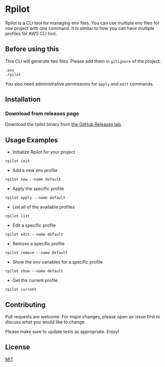 # Rpilot

Rpilot is a CLI tool for managing env files. You can use multiple env files for one project with one command. It is similar to how you can have multiple profiles for AWS CLI tool.

## Before using this

This CLI will generate two files. Please add them in `gitignore` of the project.

```
.env
.rpilot
```

You also need administrative permissions for `apply` and `edit` commands.

## Installation

### Download from releases page

Download the rpilot binary from [the GitHub Releases tab](https://github.com/mkinoshi/rpilot/releases).

## Usage Examples

- Initialize Rpilot for your project

```
rpilot init
```

- Add a new env profile

```
rpilot new --name default
```

- Apply the specific profile

```
rpilot apply --name default
```

- List all of the available profiles

```
rpilot list
```

- Edit a specific profile

```
rpilot edit --name default
```

- Remove a specific profile

```
rpilot remove --name default
```

- Show the env variables for a specific profile

```
rpilot show --name default
```

- Get the current profile

```
rpilot current
```

## Contributing

Pull requests are welcome. For major changes, please open an issue first to discuss what you would like to change.

Please make sure to update tests as appropriate. Enjoy!

## License

[MIT](https://choosealicense.com/licenses/mit/)
